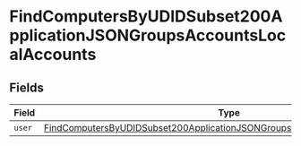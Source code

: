 # FindComputersByUDIDSubset200ApplicationJSONGroupsAccountsLocalAccounts


## Fields

| Field                                                                                                                                                                               | Type                                                                                                                                                                                | Required                                                                                                                                                                            | Description                                                                                                                                                                         |
| ----------------------------------------------------------------------------------------------------------------------------------------------------------------------------------- | ----------------------------------------------------------------------------------------------------------------------------------------------------------------------------------- | ----------------------------------------------------------------------------------------------------------------------------------------------------------------------------------- | ----------------------------------------------------------------------------------------------------------------------------------------------------------------------------------- |
| `user`                                                                                                                                                                              | [FindComputersByUDIDSubset200ApplicationJSONGroupsAccountsLocalAccountsUser](../../models/operations/findcomputersbyudidsubset200applicationjsongroupsaccountslocalaccountsuser.md) | :heavy_minus_sign:                                                                                                                                                                  | N/A                                                                                                                                                                                 |